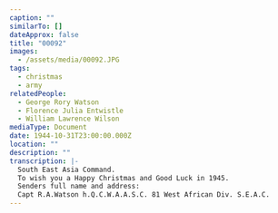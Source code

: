 ```yaml
---
caption: ""
similarTo: []
dateApprox: false
title: "00092"
images:
  - /assets/media/00092.JPG
tags:
  - christmas
  - army
relatedPeople:
  - George Rory Watson
  - Florence Julia Entwistle
  - William Lawrence Wilson
mediaType: Document
date: 1944-10-31T23:00:00.000Z
location: ""
description: ""
transcription: |-
  South East Asia Command. 
  To wish you a Happy Christmas and Good Luck in 1945. 
  Senders full name and address:
  Capt R.A.Watson h.Q.C.W.A.A.S.C. 81 West African Div. S.E.A.C.
---
```

